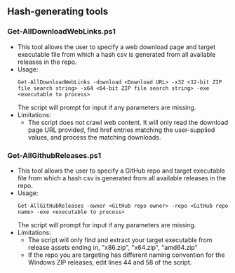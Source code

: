 ## Hash-generating tools
### Get-AllDownloadWebLinks.ps1
- This tool allows the user to specify a web download page and target executable file from which a hash csv is generated from all available releases in the repo.  
- Usage:
  ```
  Get-AllDownloadWebLinks -download <Download URL> -x32 <32-bit ZIP file search string> -x64 <64-bit ZIP file search string> -exe <executable to process>
  ```
  The script will prompt for input if any parameters are missing.
- Limitations:
  - The script does not crawl web content.  It will only read the download page URL provided, find href entries matching the user-supplied values, and process the matching downloads.

### Get-AllGithubReleases.ps1
- This tool allows the user to specify a GitHub repo and target executable file from which a hash csv is generated from all available releases in the repo.  
- Usage:
  ```
  Get-AllGitHubReleases -owner <GitHub repo owner> -repo <GitHub repo name> -exe <executable to process>
  ```
  The script will prompt for input if any parameters are missing.
- Limitations:
  - The script will only find and extract your target executable from release assets ending in, "x86.zip", "x64.zip", "amd64.zip"
  - If the repo you are targeting has different naming convention for the Windows ZIP releases, edit lines 44 and 58 of the script.
